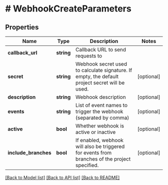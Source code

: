 # # WebhookCreateParameters

## Properties

Name | Type | Description | Notes
------------ | ------------- | ------------- | -------------
**callback_url** | **string** | Callback URL to send requests to | 
**secret** | **string** | Webhook secret used to calculate signature. If empty, the default project secret will be used. | [optional] 
**description** | **string** | Webhook description | [optional] 
**events** | **string** | List of event names to trigger the webhook (separated by comma) | [optional] 
**active** | **bool** | Whether webhook is active or inactive | [optional] 
**include_branches** | **bool** | If enabled, webhook will also be triggered for events from branches of the project specified. | [optional] 

[[Back to Model list]](../../README.md#documentation-for-models) [[Back to API list]](../../README.md#documentation-for-api-endpoints) [[Back to README]](../../README.md)


